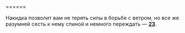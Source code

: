 ======

Накидка позволит вам не терять силы в борьбе с ветром, но все же разумней сесть к нему спиной и немного переждать — [**23**](#n_23).

